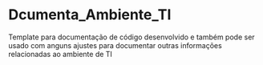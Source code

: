 # Dcumenta_Ambiente_TI
Template para documentação de código desenvolvido e também pode ser usado com anguns ajustes para documentar outras informações relacionadas ao ambiente de TI
